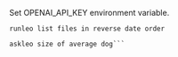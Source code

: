 Set OPENAI_API_KEY environment variable.

```shell
runleo list files in reverse date order

askleo size of average dog```
